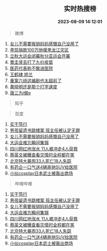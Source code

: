 <div align="center"><h2>实时热搜榜</h2><h4>2023-08-09 14:12:01</h4></div>

> 微博  

1. [女儿不需要报销妈妈感慨自己没用了](https://s.weibo.com/weibo?q=%23%E5%A5%B3%E5%84%BF%E4%B8%8D%E9%9C%80%E8%A6%81%E6%8A%A5%E9%94%80%E5%A6%88%E5%A6%88%E6%84%9F%E6%85%A8%E8%87%AA%E5%B7%B1%E6%B2%A1%E7%94%A8%E4%BA%86%23&t=31&band_rank=1&Refer=top)<br />
2. [李现捐款100万驰援黑龙江灾区](https://s.weibo.com/weibo?q=%23%E6%9D%8E%E7%8E%B0%E6%8D%90%E6%AC%BE100%E4%B8%87%E9%A9%B0%E6%8F%B4%E9%BB%91%E9%BE%99%E6%B1%9F%E7%81%BE%E5%8C%BA%23&t=31&band_rank=2&Refer=top)<br />
3. [立秋大运会闭幕秋分亚运会开幕](https://s.weibo.com/weibo?q=%23%E7%AB%8B%E7%A7%8B%E5%A4%A7%E8%BF%90%E4%BC%9A%E9%97%AD%E5%B9%95%E7%A7%8B%E5%88%86%E4%BA%9A%E8%BF%90%E4%BC%9A%E5%BC%80%E5%B9%95%23&t=31&band_rank=3&Refer=top)<br />
4. [曺圭贤去打了九价疫苗](https://s.weibo.com/weibo?q=%E6%9B%BA%E5%9C%AD%E8%B4%A4%E5%8E%BB%E6%89%93%E4%BA%86%E4%B9%9D%E4%BB%B7%E7%96%AB%E8%8B%97&t=31&band_rank=4&Refer=top)<br />
5. [医药代表称不敢进医院](https://s.weibo.com/weibo?q=%23%E5%8C%BB%E8%8D%AF%E4%BB%A3%E8%A1%A8%E7%A7%B0%E4%B8%8D%E6%95%A2%E8%BF%9B%E5%8C%BB%E9%99%A2%23&t=31&band_rank=5&Refer=top)<br />
6. [王鹤棣 娇兰](https://s.weibo.com/weibo?q=%E7%8E%8B%E9%B9%A4%E6%A3%A3%20%E5%A8%87%E5%85%B0&t=31&band_rank=6&Refer=top)<br />
7. [重案六组这编剧也太超前了](https://s.weibo.com/weibo?q=%E9%87%8D%E6%A1%88%E5%85%AD%E7%BB%84%E8%BF%99%E7%BC%96%E5%89%A7%E4%B9%9F%E5%A4%AA%E8%B6%85%E5%89%8D%E4%BA%86&t=31&band_rank=7&Refer=top)<br />
8. [黄晓明还是那个打字速度](https://s.weibo.com/weibo?q=%23%E9%BB%84%E6%99%93%E6%98%8E%E8%BF%98%E6%98%AF%E9%82%A3%E4%B8%AA%E6%89%93%E5%AD%97%E9%80%9F%E5%BA%A6%23&t=31&band_rank=8&Refer=top)<br />
9. [唐三为i做e](https://s.weibo.com/weibo?q=%23%E5%94%90%E4%B8%89%E4%B8%BAi%E5%81%9Ae%23&t=31&band_rank=9&Refer=top)<br />

> 知乎  


> 百度  

1. [实干笃行](https://www.baidu.com/s?wd=%E5%AE%9E%E5%B9%B2%E7%AC%83%E8%A1%8C&sa=fyb_news&rsv_dl=fyb_news)<br />
2. [男孩留遗书跳楼案 班主任被认定无罪](https://www.baidu.com/s?wd=%E7%94%B7%E5%AD%A9%E7%95%99%E9%81%97%E4%B9%A6%E8%B7%B3%E6%A5%BC%E6%A1%88+%E7%8F%AD%E4%B8%BB%E4%BB%BB%E8%A2%AB%E8%AE%A4%E5%AE%9A%E6%97%A0%E7%BD%AA&sa=fyb_news&rsv_dl=fyb_news)<br />
3. [女儿不需要报销妈妈感慨自己没用了](https://www.baidu.com/s?wd=%E5%A5%B3%E5%84%BF%E4%B8%8D%E9%9C%80%E8%A6%81%E6%8A%A5%E9%94%80%E5%A6%88%E5%A6%88%E6%84%9F%E6%85%A8%E8%87%AA%E5%B7%B1%E6%B2%A1%E7%94%A8%E4%BA%86&sa=fyb_news&rsv_dl=fyb_news)<br />
4. [大运会难忘瞬间集锦](https://www.baidu.com/s?wd=%E5%A4%A7%E8%BF%90%E4%BC%9A%E9%9A%BE%E5%BF%98%E7%9E%AC%E9%97%B4%E9%9B%86%E9%94%A6&sa=fyb_news&rsv_dl=fyb_news)<br />
5. [四川网红地涨水 11人被冲走4人获救](https://www.baidu.com/s?wd=%E5%9B%9B%E5%B7%9D%E7%BD%91%E7%BA%A2%E5%9C%B0%E6%B6%A8%E6%B0%B4+11%E4%BA%BA%E8%A2%AB%E5%86%B2%E8%B5%B04%E4%BA%BA%E8%8E%B7%E6%95%91&sa=fyb_news&rsv_dl=fyb_news)<br />
6. [蔡英文被曝查看灾情时全程都在笑](https://www.baidu.com/s?wd=%E8%94%A1%E8%8B%B1%E6%96%87%E8%A2%AB%E6%9B%9D%E6%9F%A5%E7%9C%8B%E7%81%BE%E6%83%85%E6%97%B6%E5%85%A8%E7%A8%8B%E9%83%BD%E5%9C%A8%E7%AC%91&sa=fyb_news&rsv_dl=fyb_news)<br />
7. [北京特大暴雨33人死亡18人失踪](https://www.baidu.com/s?wd=%E5%8C%97%E4%BA%AC%E7%89%B9%E5%A4%A7%E6%9A%B4%E9%9B%A833%E4%BA%BA%E6%AD%BB%E4%BA%A118%E4%BA%BA%E5%A4%B1%E8%B8%AA&sa=fyb_news&rsv_dl=fyb_news)<br />
8. [有药企一口气送4辆奔驰SUV给医院](https://www.baidu.com/s?wd=%E6%9C%89%E8%8D%AF%E4%BC%81%E4%B8%80%E5%8F%A3%E6%B0%94%E9%80%814%E8%BE%86%E5%A5%94%E9%A9%B0SUV%E7%BB%99%E5%8C%BB%E9%99%A2&sa=fyb_news&rsv_dl=fyb_news)<br />
9. [小伙cosplay日本武士被轰出商场](https://www.baidu.com/s?wd=%E5%B0%8F%E4%BC%99cosplay%E6%97%A5%E6%9C%AC%E6%AD%A6%E5%A3%AB%E8%A2%AB%E8%BD%B0%E5%87%BA%E5%95%86%E5%9C%BA&sa=fyb_news&rsv_dl=fyb_news)<br />

> 哔哩哔哩  

1. [实干笃行](https://www.baidu.com/s?wd=%E5%AE%9E%E5%B9%B2%E7%AC%83%E8%A1%8C&sa=fyb_news&rsv_dl=fyb_news)<br />
2. [男孩留遗书跳楼案 班主任被认定无罪](https://www.baidu.com/s?wd=%E7%94%B7%E5%AD%A9%E7%95%99%E9%81%97%E4%B9%A6%E8%B7%B3%E6%A5%BC%E6%A1%88+%E7%8F%AD%E4%B8%BB%E4%BB%BB%E8%A2%AB%E8%AE%A4%E5%AE%9A%E6%97%A0%E7%BD%AA&sa=fyb_news&rsv_dl=fyb_news)<br />
3. [女儿不需要报销妈妈感慨自己没用了](https://www.baidu.com/s?wd=%E5%A5%B3%E5%84%BF%E4%B8%8D%E9%9C%80%E8%A6%81%E6%8A%A5%E9%94%80%E5%A6%88%E5%A6%88%E6%84%9F%E6%85%A8%E8%87%AA%E5%B7%B1%E6%B2%A1%E7%94%A8%E4%BA%86&sa=fyb_news&rsv_dl=fyb_news)<br />
4. [大运会难忘瞬间集锦](https://www.baidu.com/s?wd=%E5%A4%A7%E8%BF%90%E4%BC%9A%E9%9A%BE%E5%BF%98%E7%9E%AC%E9%97%B4%E9%9B%86%E9%94%A6&sa=fyb_news&rsv_dl=fyb_news)<br />
5. [四川网红地涨水 11人被冲走4人获救](https://www.baidu.com/s?wd=%E5%9B%9B%E5%B7%9D%E7%BD%91%E7%BA%A2%E5%9C%B0%E6%B6%A8%E6%B0%B4+11%E4%BA%BA%E8%A2%AB%E5%86%B2%E8%B5%B04%E4%BA%BA%E8%8E%B7%E6%95%91&sa=fyb_news&rsv_dl=fyb_news)<br />
6. [蔡英文被曝查看灾情时全程都在笑](https://www.baidu.com/s?wd=%E8%94%A1%E8%8B%B1%E6%96%87%E8%A2%AB%E6%9B%9D%E6%9F%A5%E7%9C%8B%E7%81%BE%E6%83%85%E6%97%B6%E5%85%A8%E7%A8%8B%E9%83%BD%E5%9C%A8%E7%AC%91&sa=fyb_news&rsv_dl=fyb_news)<br />
7. [北京特大暴雨33人死亡18人失踪](https://www.baidu.com/s?wd=%E5%8C%97%E4%BA%AC%E7%89%B9%E5%A4%A7%E6%9A%B4%E9%9B%A833%E4%BA%BA%E6%AD%BB%E4%BA%A118%E4%BA%BA%E5%A4%B1%E8%B8%AA&sa=fyb_news&rsv_dl=fyb_news)<br />
8. [有药企一口气送4辆奔驰SUV给医院](https://www.baidu.com/s?wd=%E6%9C%89%E8%8D%AF%E4%BC%81%E4%B8%80%E5%8F%A3%E6%B0%94%E9%80%814%E8%BE%86%E5%A5%94%E9%A9%B0SUV%E7%BB%99%E5%8C%BB%E9%99%A2&sa=fyb_news&rsv_dl=fyb_news)<br />
9. [小伙cosplay日本武士被轰出商场](https://www.baidu.com/s?wd=%E5%B0%8F%E4%BC%99cosplay%E6%97%A5%E6%9C%AC%E6%AD%A6%E5%A3%AB%E8%A2%AB%E8%BD%B0%E5%87%BA%E5%95%86%E5%9C%BA&sa=fyb_news&rsv_dl=fyb_news)<br />
